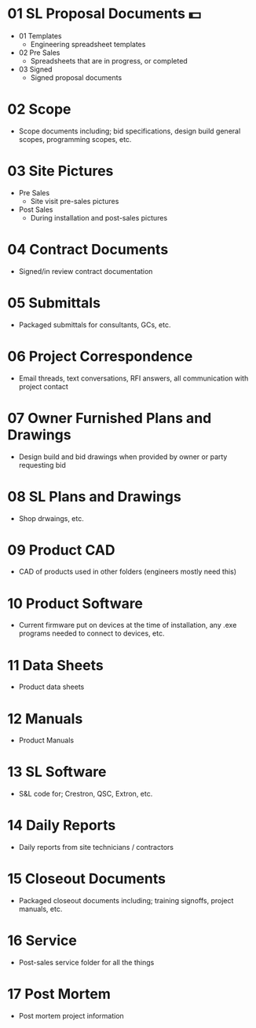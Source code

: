 # 01 SL Proposal Documents :dollar:
* 01 Templates
   * Engineering spreadsheet templates
* 02 Pre Sales
   * Spreadsheets that are in progress, or completed
* 03 Signed
   * Signed proposal documents

# 02 Scope
* Scope documents including; bid specifications, design build general scopes, programming scopes, etc.


# 03 Site Pictures
 * Pre Sales
    * Site visit pre-sales pictures
 * Post Sales
    * During installation and post-sales pictures

# 04 Contract Documents
* Signed/in review contract documentation

# 05 Submittals
* Packaged submittals for consultants, GCs, etc.


# 06 Project Correspondence
* Email threads, text conversations, RFI answers, all communication with project contact

# 07 Owner Furnished Plans and Drawings
* Design build and bid drawings when provided by owner or party requesting bid

# 08 SL Plans and Drawings
* Shop drwaings, etc.

# 09 Product CAD
* CAD of products used in other folders (engineers mostly need this)

# 10 Product Software
* Current firmware put on devices at the time of installation, any .exe programs needed to connect to devices, etc.

# 11 Data Sheets
* Product data sheets

# 12 Manuals
* Product Manuals

# 13 SL Software
* S&L code for; Crestron, QSC, Extron, etc.

# 14 Daily Reports
* Daily reports from site technicians / contractors

# 15 Closeout Documents
* Packaged closeout documents including; training signoffs, project manuals, etc.

# 16 Service
* Post-sales service folder for all the things

# 17 Post Mortem
* Post mortem project information
